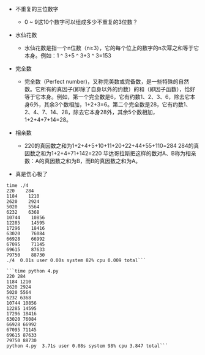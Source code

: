 - 不重复的三位数字
  - 0 ~ 9这10个数字可以组成多少不重复的3位数？

- 水仙花数
  - 水仙花数是指一个n位数（n≥3），它的每个位上的数字的n次幂之和等于它本身。例如：1 ^ 3+5 ^ 3+3 ^ 3=153

- 完全数
    - 完全数（Perfect number)，又称完美数或完备数，是一些特殊的自然数。它所有的真因子(即除了自身以外的约数）的和（即因子函数），恰好等于它本身。例如，第一个完全数是6，它有约数1、2、3、6，除去它本身6外，其余3个数相加，1+2+3=6。第二个完全数是28，它有约数1、2、4、7、14、28，除去它本身28外，其余5个数相加，1+2+4+7+14=28。

- 相亲数
   - 220的真因数之和为1+2+4+5+10+11+20+22+44+55+110=284 284的真因数之和为1+2+4+71+142=220 毕达哥拉斯把这样的数对A、B称为相亲数：A的真因数之和为B，而B的真因数之和为A。 

-   真是伤心极了
```
time ./4
220    284
1184    1210
2620    2924
5020    5564
6232    6368
10744    10856
12285    14595
17296    18416
63020    76084
66928    66992
67095    71145
69615    87633
79750    88730
./4  0.01s user 0.00s system 82% cpu 0.009 total```

```time python 4.py
220 284
1184 1210
2620 2924
5020 5564
6232 6368
10744 10856
12285 14595
17296 18416
63020 76084
66928 66992
67095 71145
69615 87633
79750 88730
python 4.py  3.71s user 0.08s system 98% cpu 3.847 total```